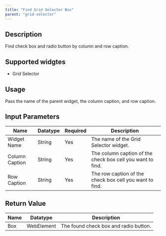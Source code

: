 ```yaml
---
title: "Find Grid Selector Box"
parent: "grid-selector"
---
```

## Description
Find check box and radio button by column and row caption.

## Supported widgtes
 + Grid Selector

## Usage
Pass the name of the parent widget, the column caption, and row caption.

## Input Parameters


Name | Datatype | Required | Description
---- | -------- | -------- | ---------------
Widget Name | String | Yes | The name of the Grid Selector widget.
Column Caption | String | Yes | The column caption of the check box cell you want to find.
Row Caption | String | Yes | The row caption of the check box cell you want to find.

## Return Value

Name | Datatype | Description
---- | --------- | ---------------
Box | WebElement | The found check box and radio button.
